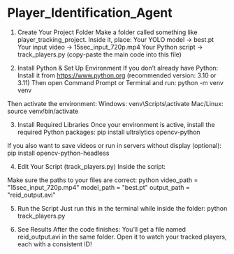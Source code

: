 # Player_Identification_Agent
1. Create Your Project Folder
Make a folder called something like player_tracking_project. Inside it, place:
Your YOLO model → best.pt
Your input video → 15sec_input_720p.mp4
Your Python script → track_players.py (copy-paste the main code into this file)


2. Install Python & Set Up Environment
If you don’t already have Python:
Install it from https://www.python.org (recommended version: 3.10 or 3.11)
Then open Command Prompt or Terminal and run:
python -m venv venv

Then activate the environment:
Windows: venv\Scripts\activate
Mac/Linux: source venv/bin/activate


3. Install Required Libraries
Once your environment is active, install the required Python packages:
pip install ultralytics opencv-python

If you also want to save videos or run in servers without display (optional):
pip install opencv-python-headless


4. Edit Your Script (track_players.py)
Inside the script:

Make sure the paths to your files are correct:
python
video_path = "15sec_input_720p.mp4"
model_path = "best.pt"
output_path = "reid_output.avi"


5. Run the Script
Just run this in the terminal while inside the folder:
python track_players.py


6. See Results
After the code finishes:
You’ll get a file named reid_output.avi in the same folder.
Open it to watch your tracked players, each with a consistent ID!
